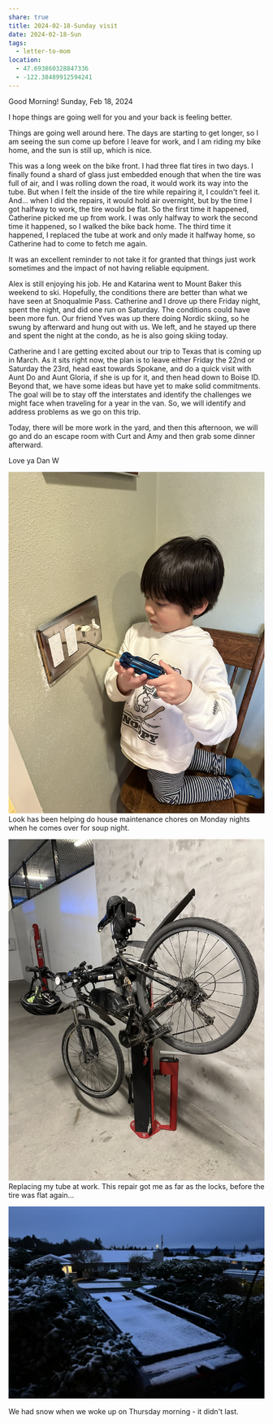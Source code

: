 ```yaml
---
share: true
title: 2024-02-18-Sunday visit
date: 2024-02-18-Sun
tags:
  - letter-to-mom
location:
  - 47.693860328847336
  - -122.38489912594241
---
```



Good Morning! Sunday, Feb 18, 2024

I hope things are going well for you and your back is feeling better.   

Things are going well around here.    The days are starting to get longer, so I am seeing the sun come up before I leave for work, and I am riding my bike home, and the sun is still up, which is nice.

This was a long week on the bike front. I had three flat tires in two days.   I finally found a shard of glass just embedded enough that when the tire was full of air, and I was rolling down the road, it would work its way into the tube. But when I felt the inside of the tire while repairing it, I couldn't feel it.    And...  when I did the repairs, it would hold air overnight, but by the time I got halfway to work, the tire would be flat. So the first time it happened, Catherine picked me up from work. I was only halfway to work the second time it happened, so I walked the bike back home. The third time it happened, I replaced the tube at work and only made it halfway home, so Catherine had to come to fetch me again.  

It was an excellent reminder to not take it for granted that things just work sometimes and the impact of not having reliable equipment.

Alex is still enjoying his job. He and Katarina went to Mount Baker this weekend to ski. Hopefully, the conditions there are better than what we have seen at Snoqualmie Pass. Catherine and I drove up there Friday night, spent the night, and did one run on Saturday. The conditions could have been more fun. Our friend Yves was up there doing Nordic skiing, so he swung by afterward and hung out with us.   We left, and he stayed up there and spent the night at the condo, as he is also going skiing today.

Catherine and I are getting excited about our trip to Texas that is coming up in March. As it sits right now, the plan is to leave either Friday the 22nd or Saturday the 23rd, head east towards Spokane, and do a quick visit with Aunt Do and Aunt Gloria, if she is up for it, and then head down to Boise ID.   Beyond that, we have some ideas but have yet to make solid commitments. The goal will be to stay off the interstates and identify the challenges we might face when traveling for a year in the van.   So, we will identify and address problems as we go on this trip.

Today, there will be more work in the yard, and then this afternoon, we will go and do an escape room with Curt and Amy and then grab some dinner afterward.

Love ya
Dan W



![A71BBA63-5BD9-4867-8368-F85F492EACDE_1_102_o](../attachments/A71BBA63-5BD9-4867-8368-F85F492EACDE_1_102_o.jpeg)
Look has been helping do house maintenance chores on Monday nights when he comes over for soup night.  



![F27F1932-2F9A-4748-9A90-26FF01EB615C_1_105_c](../attachments/F27F1932-2F9A-4748-9A90-26FF01EB615C_1_105_c.jpeg)
Replacing my tube at work.   This repair got me as far as the locks, before the tire was flat again...



![41D48FAE-33BE-4826-847B-A242BBA1579E_1_105_c](../attachments/41D48FAE-33BE-4826-847B-A242BBA1579E_1_105_c.jpeg)

We had snow when we woke up on Thursday morning - it didn't last.